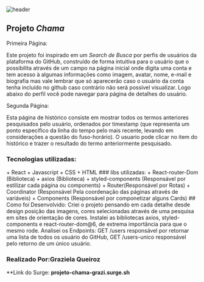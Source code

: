 ![header](https://rafadev.com.br/wp-content/uploads/2021/01/3-razoes-para-comecar-a-utilizar-o-github.jpg)

## Projeto *Chama*

Primeira Página:

Este projeto foi inspirado em um *Search de Busca* por perfis de usuários da plataforma do GitHub, construído de forma intuitiva para o usuário que o possibilita através de um campo na página inicial onde digita uma conta e tem acesso à algumas informações como imagem, avatar, nome, e-mail e biografia mas vale lembrar que só aparecerão caso o usuário da conta tenha incluído no github caso contrário não será possível visualizar. Logo abaixo do perfil você pode navegar para página de detalhes do usuário.

Segunda Página:

Esta página de histórico consiste em mostrar todos os termos anteriores pesquisados pelo usuário, ordenados por timestamp (que  representa um ponto específico da linha do tempo pelo mais recente, levando em considerações a questão do fuso-horário). 
O usuario pode clicar no item do histórico e trazer o resultado do termo anteriormente pesquisado.

### Tecnologias utilizadas:
<tr>
+ React
+ Javascript
+ CSS
+ HTML
### libs utilizadas:
<tr>
+ React-router-Dom (Biblioteca)
+ axios (Biblioteca)
+ styled-components (Responsável por estilizar cada página ou components)
+ Router(Responsável por Rotas)
+ Coordinator (Responsável Pela coordenação das páginas através de variáveis)
+ Components (Responsável por componetizar alguns Cards)
## Como foi Desenvolvido:
Criei o projeto pensando em cada detalhe desde design posição das imagens, cores selecionadas através de uma pesquisa em sites de orientação de cores.
Instalei as bibliotecas axios, styled-components e react-router-dom@6, de extrema importância para que o mesmo rode.
Analisei os Endpoints: GET /users responsável por retornar uma lista de todos os usuário do GitHub, GET /users-unico responsável pelo retorno de um único usuário.

### Realizado Por:Graziela Queiroz

**Link do Surge: **projeto-chama-grazi.surge.sh**
